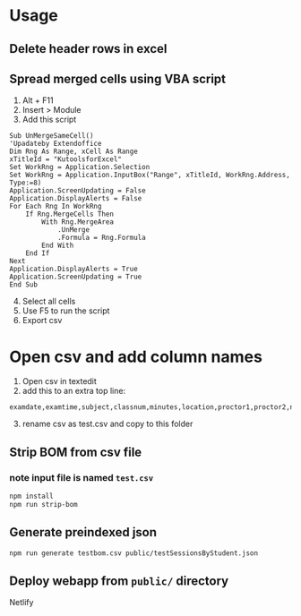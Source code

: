 # Usage

## Delete header rows in excel
## Spread merged cells using VBA script

1. Alt + F11
2. Insert > Module
3. Add this script
```vba
Sub UnMergeSameCell()
'Upadateby Extendoffice
Dim Rng As Range, xCell As Range
xTitleId = "KutoolsforExcel"
Set WorkRng = Application.Selection
Set WorkRng = Application.InputBox("Range", xTitleId, WorkRng.Address, Type:=8)
Application.ScreenUpdating = False
Application.DisplayAlerts = False
For Each Rng In WorkRng
    If Rng.MergeCells Then
        With Rng.MergeArea
            .UnMerge
            .Formula = Rng.Formula
        End With
    End If
Next
Application.DisplayAlerts = True
Application.ScreenUpdating = True
End Sub
```
<!-- credit: Extendoffice -->
4. Select all cells
5. Use F5 to run the script
6. Export csv

# Open csv and add column names
1. Open csv in textedit
2. add this to an extra top line:

```
examdate,examtime,subject,classnum,minutes,location,proctor1,proctor2,number_of_people,s1,s2,s3,s4,s5,s6,s7,s8,s9,s10,s11,s12,s13,s14,s15,s16,s17,s18,s19,s20,s21,s22,s23,s24,s25,s26,s27,s28,s29,s30,s31,s32,s33,s34,s35,s36,s37,s38,s39,s40,s41,s42,s43,s44,s45
```

3. rename csv as test.csv and copy to this folder

## Strip BOM from csv file
### note input file is named `test.csv`
```bash
npm install
npm run strip-bom
```

## Generate preindexed json
```bash
npm run generate testbom.csv public/testSessionsByStudent.json
```

## Deploy webapp from `public/` directory
Netlify
